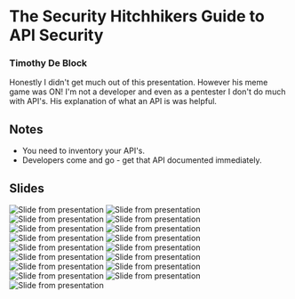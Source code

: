# The Security Hitchhikers Guide to API Security

### Timothy De Block

Honestly I didn't get much out of this presentation. However his meme game was ON! I'm not a developer and even as a pentester I don't do much with API's. His explanation of what an API is was helpful.

## Notes

- You need to inventory your API's.
- Developers come and go - get that API documented immediately.

## Slides

![Slide from presentation](/photos_slides/04-hitchhikers-guide-to-api-PXL_20231117_180814875.jpg)
![Slide from presentation](/photos_slides/04-hitchhikers-guide-to-api-PXL_20231117_181234798.jpg)
![Slide from presentation](/photos_slides/04-hitchhikers-guide-to-api-PXL_20231117_181530798.jpg)
![Slide from presentation](/photos_slides/04-hitchhikers-guide-to-api-PXL_20231117_181620654.jpg)
![Slide from presentation](/photos_slides/04-hitchhikers-guide-to-api-PXL_20231117_182227295.jpg)
![Slide from presentation](/photos_slides/04-hitchhikers-guide-to-api-PXL_20231117_182357646.jpg)
![Slide from presentation](/photos_slides/04-hitchhikers-guide-to-api-PXL_20231117_183132578.jpg)
![Slide from presentation](/photos_slides/04-hitchhikers-guide-to-api-PXL_20231117_183503423.jpg)
![Slide from presentation](/photos_slides/04-hitchhikers-guide-to-api-PXL_20231117_183634114.jpg)
![Slide from presentation](/photos_slides/04-hitchhikers-guide-to-api-PXL_20231117_183723413.jpg)
![Slide from presentation](/photos_slides/04-hitchhikers-guide-to-api-PXL_20231117_183842526.jpg)
![Slide from presentation](/photos_slides/04-hitchhikers-guide-to-api-PXL_20231117_184048489.jpg)
![Slide from presentation](/photos_slides/04-hitchhikers-guide-to-api-PXL_20231117_184628181.jpg)
![Slide from presentation](/photos_slides/04-hitchhikers-guide-to-api-PXL_20231117_184705379.jpg)
![Slide from presentation](/photos_slides/04-hitchhikers-guide-to-api-PXL_20231117_184840140.jpg)
![Slide from presentation](/photos_slides/04-hitchhikers-guide-to-api-PXL_20231117_184949995.jpg)
![Slide from presentation](/photos_slides/04-hitchhikers-guide-to-api-PXL_20231117_185826560.jpg)
